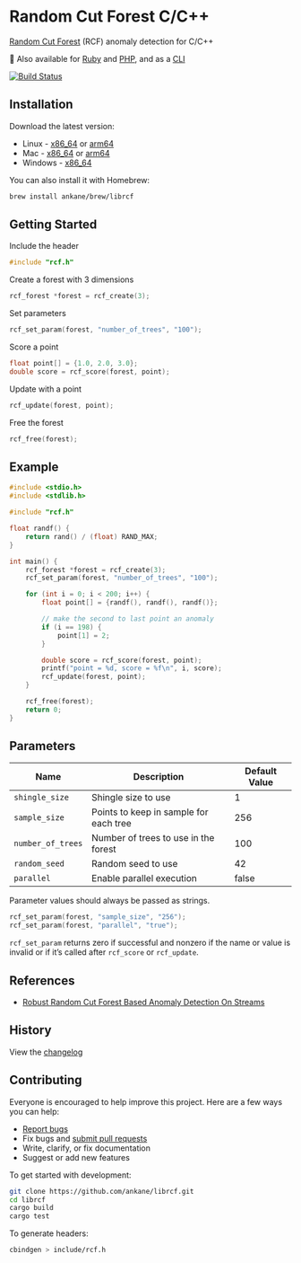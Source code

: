 # Random Cut Forest C/C++

[Random Cut Forest](https://github.com/aws/random-cut-forest-by-aws) (RCF) anomaly detection for C/C++

:evergreen_tree: Also available for [Ruby](https://github.com/ankane/random-cut-forest-ruby) and [PHP](https://github.com/ankane/random-cut-forest-php), and as a [CLI](https://github.com/ankane/rcf-cli)

[![Build Status](https://github.com/ankane/librcf/actions/workflows/build.yml/badge.svg)](https://github.com/ankane/librcf/actions)

## Installation

Download the latest version:

- Linux - [x86_64](https://github.com/ankane/librcf/releases/download/v0.2.0/librcf-0.2.0-x86_64-unknown-linux-gnu.tar.gz) or [arm64](https://github.com/ankane/librcf/releases/download/v0.2.0/librcf-0.2.0-aarch64-unknown-linux-gnu.tar.gz)
- Mac - [x86_64](https://github.com/ankane/librcf/releases/download/v0.2.0/librcf-0.2.0-x86_64-apple-darwin.tar.gz) or [arm64](https://github.com/ankane/librcf/releases/download/v0.2.0/librcf-0.2.0-aarch64-apple-darwin.tar.gz)
- Windows - [x86_64](https://github.com/ankane/librcf/releases/download/v0.2.0/librcf-0.2.0-x86_64-pc-windows-msvc.zip)

You can also install it with Homebrew:

```sh
brew install ankane/brew/librcf
```

## Getting Started

Include the header

```c
#include "rcf.h"
```

Create a forest with 3 dimensions

```c
rcf_forest *forest = rcf_create(3);
```

Set parameters

```c
rcf_set_param(forest, "number_of_trees", "100");
```

Score a point

```c
float point[] = {1.0, 2.0, 3.0};
double score = rcf_score(forest, point);
```

Update with a point

```c
rcf_update(forest, point);
```

Free the forest

```c
rcf_free(forest);
```

## Example

```c
#include <stdio.h>
#include <stdlib.h>

#include "rcf.h"

float randf() {
    return rand() / (float) RAND_MAX;
}

int main() {
    rcf_forest *forest = rcf_create(3);
    rcf_set_param(forest, "number_of_trees", "100");

    for (int i = 0; i < 200; i++) {
        float point[] = {randf(), randf(), randf()};

        // make the second to last point an anomaly
        if (i == 198) {
            point[1] = 2;
        }

        double score = rcf_score(forest, point);
        printf("point = %d, score = %f\n", i, score);
        rcf_update(forest, point);
    }

    rcf_free(forest);
    return 0;
}
```

## Parameters

Name | Description | Default Value
--- | --- | ---
`shingle_size` | Shingle size to use | 1
`sample_size` | Points to keep in sample for each tree | 256
`number_of_trees` | Number of trees to use in the forest | 100
`random_seed` | Random seed to use | 42
`parallel` | Enable parallel execution | false

Parameter values should always be passed as strings.

```c
rcf_set_param(forest, "sample_size", "256");
rcf_set_param(forest, "parallel", "true");
```

`rcf_set_param` returns zero if successful and nonzero if the name or value is invalid or if it’s called after `rcf_score` or `rcf_update`.

## References

- [Robust Random Cut Forest Based Anomaly Detection On Streams](https://proceedings.mlr.press/v48/guha16.pdf)

## History

View the [changelog](CHANGELOG.md)

## Contributing

Everyone is encouraged to help improve this project. Here are a few ways you can help:

- [Report bugs](https://github.com/ankane/librcf/issues)
- Fix bugs and [submit pull requests](https://github.com/ankane/librcf/pulls)
- Write, clarify, or fix documentation
- Suggest or add new features

To get started with development:

```sh
git clone https://github.com/ankane/librcf.git
cd librcf
cargo build
cargo test
```

To generate headers:

```sh
cbindgen > include/rcf.h
```
